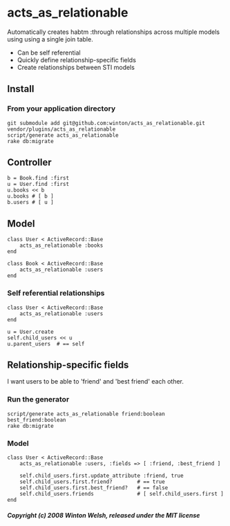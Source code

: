 acts_as_relationable
====================

Automatically creates habtm :through relationships across multiple models using using a single join table.

* Can be self referential
* Quickly define relationship-specific fields
* Create relationships between STI models


Install
-------
	
### From your application directory

	git submodule add git@github.com:winton/acts_as_relationable.git vendor/plugins/acts_as_relationable
	script/generate acts_as_relationable
	rake db:migrate


Controller
----------

	b = Book.find :first
	u = User.find :first
	u.books << b
	u.books	# [ b ]
	b.users	# [ u ]


Model
-----

	class User < ActiveRecord::Base
		acts_as_relationable :books
	end
	
	class Book < ActiveRecord::Base
		acts_as_relationable :users
	end
	
### Self referential relationships

	class User < ActiveRecord::Base
		acts_as_relationable :users
	end
	
	u = User.create
	self.child_users << u
	u.parent_users	# == self


Relationship-specific fields
----------------------------

I want users to be able to 'friend' and 'best friend' each other.
	
### Run the generator

	script/generate acts_as_relationable friend:boolean best_friend:boolean
	rake db:migrate

### Model
	
	class User < ActiveRecord::Base
		acts_as_relationable :users, :fields => [ :friend, :best_friend ]
	
		self.child_users.first.update_attribute :friend, true
		self.child_users.first.friend?        # == true
		self.child_users.first.best_friend?   # == false
		self.child_users.friends              # [ self.child_users.first ]
	end


##### Copyright (c) 2008 Winton Welsh, released under the MIT license